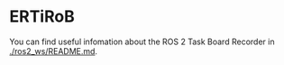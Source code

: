 # ERTiRoB

You can find useful infomation about the ROS 2 Task Board Recorder in [./ros2_ws/README.md](./ros2_ws/README.md).